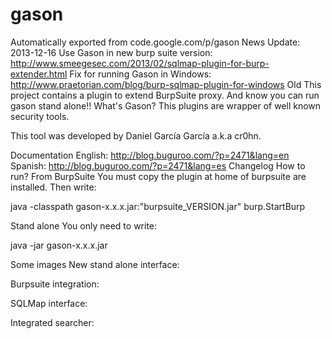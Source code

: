 # gason
Automatically exported from code.google.com/p/gason
News
Update: 2013-12-16
Use Gason in new burp suite version: http://www.smeegesec.com/2013/02/sqlmap-plugin-for-burp-extender.html
Fix for running Gason in Windows: http://www.praetorian.com/blog/burp-sqlmap-plugin-for-windows
Old
This project contains a plugin to extend BurpSuite proxy. And know you can run gason stand alone!!
What's Gason?
This plugins are wrapper of well known security tools.

This tool was developed by Daniel García García a.k.a cr0hn.

Documentation
English: http://blog.buguroo.com/?p=2471&lang=en
Spanish: http://blog.buguroo.com/?p=2471&lang=es
Changelog
How to run?
From BurpSuite
You must copy the plugin at home of burpsuite are installed. Then write:

java -classpath gason-x.x.x.jar:"burpsuite_VERSION.jar" burp.StartBurp

Stand alone
You only need to write:

java -jar gason-x.x.x.jar

Some images
New stand alone interface:



Burpsuite integration:



SQLMap interface:



Integrated searcher:

